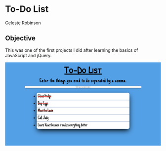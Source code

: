 # To-Do List
Celeste Robinson

## Objective

This was one of the first projects I did after learning the basics of JavaScript and jQuery. 

![to-do list](screenshots/items-added.png)